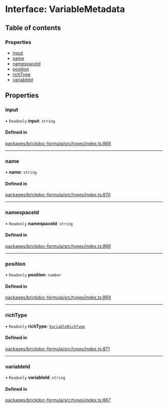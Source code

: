 # Interface: VariableMetadata

## Table of contents

### Properties

- [input](VariableMetadata.md#input)
- [name](VariableMetadata.md#name)
- [namespaceId](VariableMetadata.md#namespaceid)
- [position](VariableMetadata.md#position)
- [richType](VariableMetadata.md#richtype)
- [variableId](VariableMetadata.md#variableid)

## Properties

### <a id="input" name="input"></a> input

• `Readonly` **input**: `string`

#### Defined in

[packages/brickdoc-formula/src/types/index.ts:868](https://github.com/brickdoc/brickdoc/blob/main/packages/brickdoc-formula/src/types/index.ts#L868)

___

### <a id="name" name="name"></a> name

• **name**: `string`

#### Defined in

[packages/brickdoc-formula/src/types/index.ts:870](https://github.com/brickdoc/brickdoc/blob/main/packages/brickdoc-formula/src/types/index.ts#L870)

___

### <a id="namespaceid" name="namespaceid"></a> namespaceId

• `Readonly` **namespaceId**: `string`

#### Defined in

[packages/brickdoc-formula/src/types/index.ts:866](https://github.com/brickdoc/brickdoc/blob/main/packages/brickdoc-formula/src/types/index.ts#L866)

___

### <a id="position" name="position"></a> position

• `Readonly` **position**: `number`

#### Defined in

[packages/brickdoc-formula/src/types/index.ts:869](https://github.com/brickdoc/brickdoc/blob/main/packages/brickdoc-formula/src/types/index.ts#L869)

___

### <a id="richtype" name="richtype"></a> richType

• `Readonly` **richType**: [`VariableRichType`](../README.md#variablerichtype)

#### Defined in

[packages/brickdoc-formula/src/types/index.ts:871](https://github.com/brickdoc/brickdoc/blob/main/packages/brickdoc-formula/src/types/index.ts#L871)

___

### <a id="variableid" name="variableid"></a> variableId

• `Readonly` **variableId**: `string`

#### Defined in

[packages/brickdoc-formula/src/types/index.ts:867](https://github.com/brickdoc/brickdoc/blob/main/packages/brickdoc-formula/src/types/index.ts#L867)
